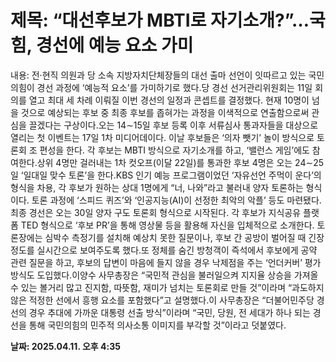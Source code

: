 # **제목: “대선후보가 MBTI로 자기소개?”…국힘, 경선에 예능 요소 가미**

  내용: 전·현직 의원과 당 소속 지방자치단체장들의 대선 출마 선언이 잇따르고 있는 국민의힘이 경선 과정에 ‘예능적 요소’를 가미하기로 했다.당 경선 선거관리위원회는 11일 회의를 열고 최대 세 차례 이뤄질 이번 경선의 일정과 콘셉트를 결정했다. 현재 10명이 넘을 것으로 예상되는 후보 중 최종 후보를 좁혀가는 과정을 이색적으로 연출함으로써 관심을 끌겠다는 구상이다.오는 14∼15일 후보 등록 이후 서류심사 통과자들을 대상으로 열리는 첫 이벤트는 17일 1차 미디어데이다. 이날 후보들은 ‘의자 뺏기’ 놀이 방식으로 토론회 조 편성을 한다. 각 후보는 MBTI 방식으로 자기소개를 하고, ‘밸런스 게임’에도 참여한다.상위 4명만 걸러내는 1차 컷오프(이달 22일)를 통과한 후보 4명은 오는 24∼25일 ‘일대일 맞수 토론’을 한다.KBS 인기 예능 프로그램이었던 ‘자유선언 주먹이 운다’의 형식을 차용, 각 후보가 원하는 상대 1명에게 “너, 나와”라고 불러내 양자 토론하는 형식이다. 토론 과정에 ‘스피드 퀴즈’와 ‘인공지능(AI)이 선정한 최악의 악플’ 등도 마련됐다.최종 경선은 오는 30일 양자 구도 토론회 형식으로 시작된다. 각 후보가 지식공유 플랫폼 TED 형식으로 ‘후보 PR’을 통해 영상물 등을 활용해 자신을 입체적으로 소개한다. 토론장에는 심박수 측정기를 설치해 예상치 못한 질문이나, 후보 간 공방이 벌어질 때 긴장 정도를 실시간으로 보여주도록 했다.또 정체를 숨긴 방청객이 즉석에서 후보에게 공약 관련 질문을 하고, 후보의 답변이 마음에 들지 않을 경우 낙제점을 주는 ‘언더커버’ 평가 방식도 도입했다.이양수 사무총장은 “국민적 관심을 불러일으켜 지지율 상승을 가져올 수 있는 볼거리 많고 진지함, 따뜻함, 재미가 넘치는 토론회로 만들 것”이라며 “과도하지 않은 적정한 선에서 흥행 요소를 포함했다”고 설명했다.이 사무총장은 “더불어민주당 경선의 경우 추대에 가까운 대통령 선출 방식”이라며 “국민, 당원, 전 세대가 하나 되는 경선을 통해 국민의힘의 민주적 의사소통 이미지를 부각할 것”이라고 덧붙였다.

  **날짜: 2025.04.11. 오후 4:35**